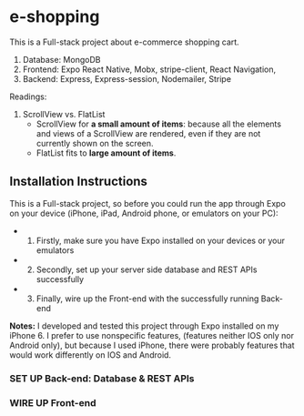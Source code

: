 # e-shopping
This is a Full-stack project about e-commerce shopping cart.
1. Database: MongoDB
2. Frontend: Expo React Native, Mobx, stripe-client, React Navigation, 
3. Backend: Express, Express-session, Nodemailer, Stripe

Readings:
1. ScrollView vs. FlatList
    * ScrollView for **a small amount of items**: because all the elements and views of a ScrollView are rendered, even if they are not currently shown on the screen.
    * FlatList fits to **large amount of items**.

## Installation Instructions
This is a Full-stack project, so before you could run the app through Expo on your device (iPhone, iPad, Android phone, or emulators on your PC):
* 1. Firstly, make sure you have Expo installed on your devices or your emulators
* 2. Secondly, set up your server side database and REST APIs successfully
* 3. Finally, wire up the Front-end with the successfully running Back-end

**Notes:** I developed and tested this project through Expo installed on my iPhone 6. I prefer to use nonspecific features, (features  neither IOS only nor Android only), but because I used iPhone, there were probably features that would work differently on IOS and Android. 

### SET UP Back-end: Database & REST APIs


### WIRE UP Front-end
